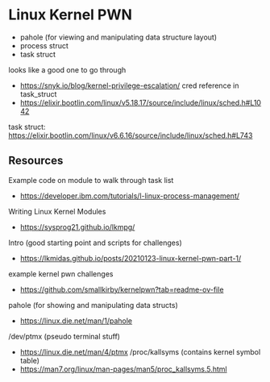 # Linux Kernel PWN


- pahole (for viewing and manipulating data structure layout)
- process struct
- task struct

looks like a good one to go through
- https://snyk.io/blog/kernel-privilege-escalation/
cred reference in task_struct
- https://elixir.bootlin.com/linux/v5.18.17/source/include/linux/sched.h#L1042



task struct: https://elixir.bootlin.com/linux/v6.6.16/source/include/linux/sched.h#L743



## Resources

Example code on module to walk through task list
- https://developer.ibm.com/tutorials/l-linux-process-management/

Writing Linux Kernel Modules
- https://sysprog21.github.io/lkmpg/

Intro (good starting point and scripts for challenges)
- https://lkmidas.github.io/posts/20210123-linux-kernel-pwn-part-1/

example kernel pwn challenges
- https://github.com/smallkirby/kernelpwn?tab=readme-ov-file


pahole (for showing and manipulating data structs)
- https://linux.die.net/man/1/pahole

/dev/ptmx (pseudo terminal stuff)
- https://linux.die.net/man/4/ptmx
/proc/kallsyms (contains kernel symbol table)
- https://man7.org/linux/man-pages/man5/proc_kallsyms.5.html

